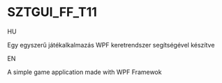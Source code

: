 # SZTGUI_FF_T11

HU

Egy egyszerű játékalkalmazás WPF keretrendszer segítségével készítve

EN

A simple game application made with WPF Framewok
